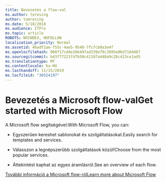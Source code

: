 ```yaml
---
title: Bevezetés a flow-val
ms.author: toresing
author: tomresing
ms.date: 5/18/2018
ms.audience: ITPro
ms.topic: article
ROBOTS: NOINDEX, NOFOLLOW
localization_priority: Normal
ms.assetid: 46adf2ae-f55c-4ae5-9540-7fcfcb0a3e4f
ms.openlocfilehash: 008f17cd8e266497ad339e79c2095e06d7184d67
ms.sourcegitcommit: b43f77221f47b50c41197a448a9c26c423ce1ad5
ms.translationtype: MT
ms.contentlocale: hu-HU
ms.lasthandoff: 11/15/2019
ms.locfileid: "36524197"
---
```

# <a name="get-started-with-microsoft-flow"></a><span data-ttu-id="1b39a-102">Bevezetés a Microsoft flow-val</span><span class="sxs-lookup"><span data-stu-id="1b39a-102">Get started with Microsoft Flow</span></span>

<span data-ttu-id="1b39a-103">A Microsoft flow segítségével:</span><span class="sxs-lookup"><span data-stu-id="1b39a-103">With Microsoft Flow, you can:</span></span>
  
- <span data-ttu-id="1b39a-104">Egyszerűen kereshet sablonokat és szolgáltatásokat.</span><span class="sxs-lookup"><span data-stu-id="1b39a-104">Easily search for templates and services.</span></span>
    
- <span data-ttu-id="1b39a-105">Válasszon a legnépszerűbb szolgáltatások közül!</span><span class="sxs-lookup"><span data-stu-id="1b39a-105">Choose from the most popular services.</span></span>
    
- <span data-ttu-id="1b39a-106">Áttekintést kaphat az egyes áramlásról.</span><span class="sxs-lookup"><span data-stu-id="1b39a-106">See an overview of each flow.</span></span>
    
[<span data-ttu-id="1b39a-107">További információ a Microsoft flow-ról</span><span class="sxs-lookup"><span data-stu-id="1b39a-107">Learn more about Microsoft Flow</span></span>](https://go.microsoft.com/fwlink/?linkid=874446)
  

